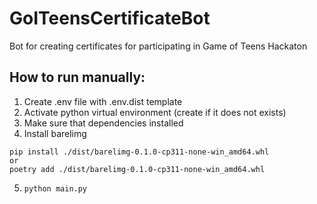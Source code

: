 # GoITeensCertificateBot
Bot for creating certificates for participating in Game of Teens Hackaton

## How to run manually:
1. Create .env file with .env.dist template
2. Activate python virtual environment (create if it does not exists)
3. Make sure that dependencies installed
4. Install barelimg
```
pip install ./dist/barelimg-0.1.0-cp311-none-win_amd64.whl
or
poetry add ./dist/barelimg-0.1.0-cp311-none-win_amd64.whl
```
5. ```python main.py```
